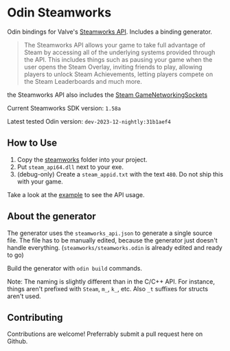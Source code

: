 # Odin Steamworks
Odin bindings for Valve's [Steamworks API](https://partner.steamgames.com/doc/sdk). Includes a binding generator.

> The Steamworks API allows your game to take full advantage of Steam by accessing all of the underlying systems provided through the API. This includes things such as pausing your game when the user opens the Steam Overlay, inviting friends to play, allowing players to unlock Steam Achievements, letting players compete on the Steam Leaderboards and much more.

the Steamworks API also includes the [Steam GameNetworkingSockets](https://github.com/ValveSoftware/GameNetworkingSockets)

Current Steamworks SDK version: `1.58a`

Latest tested Odin version: `dev-2023-12-nightly:31b1aef4`

## How to Use
1. Copy the [steamworks](steamworks/) folder into your project.
2. Put `steam_api64.dll` next to your exe.
3. (debug-only) Create a `steam_appid.txt` with the text `480`. Do not ship this with your game.

Take a look at the [example](example/example.odin) to see the API usage.

## About the generator
The generator uses the `steamworks_api.json` to generate a single source file. The file has to be manually edited, because
the generator just doesn't handle everything. (`steamworks/steamworks.odin` is already edited and ready to go)

Build the generator with `odin build` commands.

Note: The naming is slightly different than in the C/C++ API. For instance, things aren't prefixed with `Steam`, `m_`, `k_`, etc. Also `_t` suffixes for structs aren't used.

## Contributing
Contributions are welcome! Preferrably submit a pull request here on Github.
